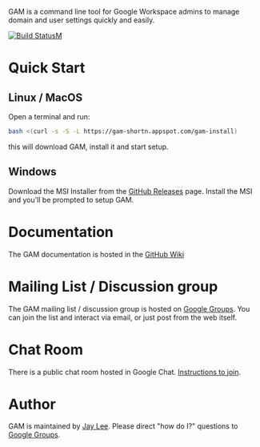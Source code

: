 GAM is a command line tool for Google Workspace admins to manage domain and user settings quickly and easily.

[![Build StatusM](https://github.com/GAM-team/GAM/actions/workflows/build.yml/badge.svg)](https://github.com/GAM-team/GAM/actions/workflows/build.yml)

# Quick Start

## Linux / MacOS

Open a terminal and run:

```sh
bash <(curl -s -S -L https://gam-shortn.appspot.com/gam-install)
```

this will download GAM, install it and start setup.

## Windows

Download the MSI Installer from the [GitHub Releases] page. Install the MSI and you'll be prompted to setup GAM.

# Documentation

The GAM documentation is hosted in the [GitHub Wiki]

# Mailing List / Discussion group

The GAM mailing list / discussion group is hosted on [Google Groups].  You can join the list and interact via email, or just post from the web itself.

# Chat Room

There is a public chat room hosted in Google Chat. [Instructions to join](https://github.com/GAM-team/GAM/wiki/GAM-Public-Chat-Room).

# Author

GAM is maintained by [Jay Lee](mailto:jay0lee@gmail.com). Please direct "how do I?" questions to [Google Groups].

[GAM release]: https://github.com/GAM-team/GAM/releases
[GitHub Releases]: https://github.com/GAM-team/GAM/releases
[GitHub]: https://github.com/GAM-team/GAM/tree/master
[GitHub Wiki]: https://github.com/GAM-team/GAM/wiki/
[Google Groups]: http://groups.google.com/group/google-apps-manager
